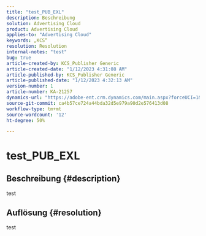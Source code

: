 ```yaml
---
title: "test_PUB_EXL"
description: Beschreibung
solution: Advertising Cloud
product: Advertising Cloud
applies-to: "Advertising Cloud"
keywords: „KCS“
resolution: Resolution
internal-notes: "test"
bug: true
article-created-by: KCS_Publisher Generic
article-created-date: "1/12/2023 4:31:08 AM"
article-published-by: KCS_Publisher Generic
article-published-date: "1/12/2023 4:32:13 AM"
version-number: 1
article-number: KA-21257
dynamics-url: "https://adobe-ent.crm.dynamics.com/main.aspx?forceUCI=1&pagetype=entityrecord&etn=knowledgearticle&id=b50679ea-3192-ed11-aad1-6045bd006c82"
source-git-commit: ca4b57ce724a44bda32d5e979a90d2e576413d08
workflow-type: tm+mt
source-wordcount: '12'
ht-degree: 50%

---
```


# test_PUB_EXL

## Beschreibung {#description}

test

## Auflösung {#resolution}


test
